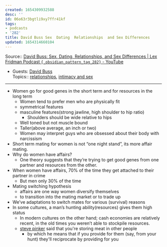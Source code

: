 ```yaml
---
created: 1654309932588
desc: ''
id: 06o63r3bgtli9xy7ffr41kf
tags:
- podcasts
- '282'
title: David Buss Sex  Dating  Relationships  and Sex Differences
updated: 1654314660104
---
```

   
Source:: [David Buss: Sex, Dating, Relationships, and Sex Differences | Lex Fridman Podcast `{_obsidian_pattern_tag_282}` - YouTube](https://www.youtube.com/watch?v=sndW9hzX-wA)   
   
- Guests: [David Buss](../../resources/people/David%20Buss.md)   
Topics::  [relationships](../../topics/relationships.md), [intimacy and sex](../../topics/intimacy%20and%20sex.md)   
   
   
---   
   
   
- Women go for good genes in the short term and for resources in the long term   
  - Women tend to prefer men who are physically fit   
  - symmetrical features   
  - masculine features(strong jawline, high shoulder to hip ratio)   
    - Shoulders should be wide relative to hips   
  - Well toned but not muscle bound   
  - Taller(above average, an inch or two)   
  - Women may interpret guys who are obsessed about their body with narcissism   
- Short term mating for women is not “one night stand”, its more affair mating.   
- Why do women have affairs?   
  - One theory suggests that they’re trying to get good genes from one partner and resources from the other.   
- When women have affairs, 70% of the time they get attached to their partner in crime   
  - But men only 30% of the time   
- Mating switching hypothesis   
  - affairs are one way women diversify themselves   
  - to transition into the mating market or to trade up   
- We’ve adaptations to switch mates for various (survival) reasons   
- In some cultures, a man’s hunting ability(resources) gives them high status   
  - In modern cultures on the other hand; cash economies are relatively recent, in the old times you weren’t able to stockpile resources.   
  - [steve pinker](../../resources/people/steve%20pinker.md) said that you're storing meat in other people   
    - by which he means that if you provide for them (say, from your hunt) they'll reciprocate by providing for you